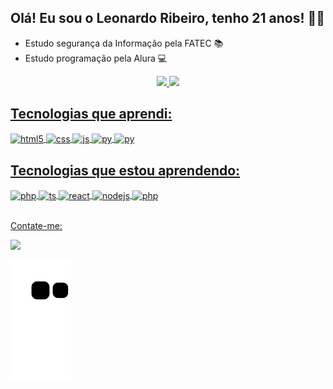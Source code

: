 ## Olá! Eu sou o Leonardo Ribeiro, tenho 21 anos! 🙍🏿

- Estudo segurança da Informação pela FATEC 📚
- Estudo programação pela Alura 💻

<div align="center">
  <a href="https://github.com/LeoNardoR">
  <img height="160em" src="https://github-readme-stats.vercel.app/api?username=LeoNardoR&show_icons=true&theme=dracula&include_all_commits=true&count_private=true"/>
  <img height="160em" src="https://github-readme-stats.vercel.app/api/top-langs/?username=LeoNardoR&layout=compact&langs_count=7&theme=dracula"/>
</div>
  
## Tecnologias que aprendi:

<div style="display: inline_block">
  <img align="center" alt="html5" src="https://img.shields.io/badge/HTML5-E34F26?style=for-the-badge&logo=html5&logoColor=white" />
  <img align="center" alt="css" src="https://img.shields.io/badge/CSS3-1572B6?style=for-the-badge&logo=css3&logoColor=white" />
  <img align="center" alt="js" src="https://img.shields.io/badge/JavaScript-F7DF1E?style=for-the-badge&logo=javascript&logoColor=black" /> 
  <img align="center" alt="py" widht="50px" height="60px" src="https://cdn.jsdelivr.net/gh/devicons/devicon/icons/python/python-original-wordmark.svg" />
  <img align="center" alt="py" widht="50px" height="60px" img src="https://cdn.jsdelivr.net/gh/devicons/devicon/icons/mysql/mysql-original-wordmark.svg" />
          
 
## Tecnologias que estou aprendendo:  
  
  <img align ="center" alt="php" widht="50px" height="60px" src="https://cdn.jsdelivr.net/gh/devicons/devicon/icons/php/php-plain.svg" />
  <img align="center" alt="ts" src="https://img.shields.io/badge/TypeScript-007ACC?style=for-the-badge&logo=typescript&logoColor=white" />
  <img align="center" alt="react" src="https://img.shields.io/badge/React-20232A?style=for-the-badge&logo=react&logoColor=61DAFB" />
  <img align="center" alt="nodejs" src="https://img.shields.io/badge/Node.js-43853D?style=for-the-badge&logo=node.js&logoColor=white" />
   <img align ="center" alt="php" widht="50px" height="80px" src="https://cdn.jsdelivr.net/gh/devicons/devicon/icons/nodejs/nodejs-original-wordmark.svg" />
      
</div><br/>
  
 Contate-me:

 <a href="https://www.linkedin.com/in/leonardo-r2022" target="_blank"><img src="https://img.shields.io/badge/-LinkedIn-%230077B5?style=for-the-badge&logo=linkedin&logoColor=white" target="_blank"></a> 
  
![Snake eif](https://github.com/LeoNardoRR/LeoNardoRR/blob/output/github-contribution-grid-snake.svg)
